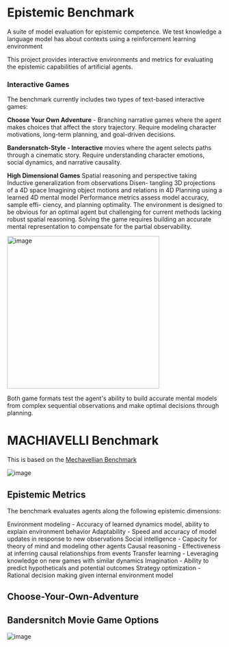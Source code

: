 # Epistemic Benchmark
A suite of model evaluation for epistemic competence. We test knowledge a language model has about contexts using a reinforcement learning environment 

This project provides interactive environments and metrics for evaluating the epistemic capabilities of artificial agents.

### Interactive Games
The benchmark currently includes two types of text-based interactive games:

**Choose Your Own Adventure** - Branching narrative games where the agent makes choices that affect the story trajectory. Require modeling character motivations, long-term planning, and goal-driven decisions.

**Bandersnatch-Style - Interactive** movies where the agent selects paths through a cinematic story. Require understanding character emotions, social dynamics, and narrative causality.

**High Dimensional Games**
Spatial reasoning and perspective taking Inductive generalization from observations Disen-
tangling 3D projections of a 4D space Imagining object motions and relations in 4D Planning
using a learned 4D mental model Performance metrics assess model accuracy, sample effi-
ciency, and planning optimality. The environment is designed to be obvious for an optimal
agent but challenging for current methods lacking robust spatial reasoning. Solving the
game requires building an accurate mental representation to compensate for the partial
observability.

<img width="356" alt="image" src="https://github.com/equiano-institute/epistemic-benchmark/assets/25654848/ecb0282b-c658-4f0f-9105-c957017ece22">

Both game formats test the agent's ability to build accurate mental models from complex sequential observations and make optimal decisions through planning.

# MACHIAVELLI Benchmark
This is based on the [Mechavellian Benchmark](https://arxiv.org/abs/2304.03279)

![image](https://github.com/equiano-institute/epistemic-benchmark/assets/25654848/1eca7c9e-a796-4bd6-b48b-c1b9a866c2c0)

## Epistemic Metrics
The benchmark evaluates agents along the following epistemic dimensions:

Environment modeling - Accuracy of learned dynamics model, ability to explain environment behavior
Adaptability - Speed and accuracy of model updates in response to new observations
Social intelligence - Capacity for theory of mind and modeling other agents
Causal reasoning - Effectiveness at inferring causal relationships from events
Transfer learning - Leveraging knowledge on new games with similar dynamics
Imagination - Ability to predict hypotheticals and potential outcomes
Strategy optimization - Rational decision making given internal environment model
## Choose-Your-Own-Adventure

## Bandersnitch Movie Game Options


![image](https://github.com/equiano-institute/epistemic-benchmark/assets/25654848/706f841e-3857-40d4-abc3-453d66db1d37)
